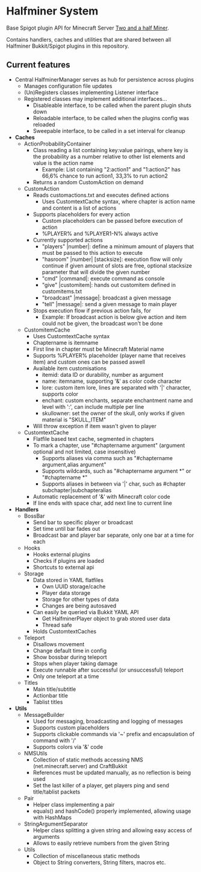 # Halfminer System
Base Spigot plugin API for Minecraft Server [Two and a half Miner](https://halfminer.de).

Contains handlers, caches and utilities that are shared between all Halfminer Bukkit/Spigot plugins in this repository.

## Current features
- Central HalfminerManager serves as hub for persistence across plugins
  - Manages configuration file updates
  - (Un)Registers classes implementing Listener interface
  - Registered classes may implement additional interfaces...
    - Disableable interface, to be called when the parent plugin shuts down
    - Reloadable interface, to be called when the plugins config was reloaded
    - Sweepable interface, to be called in a set interval for cleanup
- **Caches**
  - ActionProbabilityContainer
    - Class reading a list containing key:value pairings, where key is the probability as a number relative to other list elements and value is the action name
      - Example: List containing "2:action1" and "1:action2" has 66,6% chance to run action1, 33,3% to run action2
    - Returns a random CustomAction on demand
  - CustomAction
    - Reads customactions.txt and executes defined actions
      - Uses CustomtextCache syntax, where chapter is action name and content is a list of actions
    - Supports placeholders for every action
      - Custom placeholders can be passed before execution of action
      - %PLAYER% and %PLAYER1-N% always active
    - Currently supported actions
      - "players" |number|: define a minimum amount of players that must be passed to this action to execute
      - "hasroom" |number| [stacksize]: execution flow will only continue if given amount of slots are free, optional stacksize parameter that will divide the given number
      - "cmd" |command|: execute command as console
      - "give" |customitem|: hands out customitem defined in customitems.txt
      - "broadcast" |message|: broadcast a given message
      - "tell" |message|: send a given message to main player
    - Stops execution flow if previous action fails, for 
      - Example: If broadcast action is below give action and item could not be given, the broadcast won't be done
  - CustomitemCache
    - Uses CustomtextCache syntax
    - Chaptername is itemname
    - First line in chapter must be Minecraft Material name
    - Supports %PLAYER% placeholder (player name that receives item) and custom ones can be passed aswell
    - Available item customisations
      - itemid: data ID or durability, number as argument
      - name: itemname, supporting '&' as color code character
      - lore: custom item lore, lines are separated with '|' character, supports color
      - enchant: custom enchants, separate enchantment name and level with ':', can include multiple per line
      - skullowner: set the owner of the skull, only works if given material is "SKULL_ITEM"
    - Will throw exception if item wasn't given to player
  - CustomtextCache
    - Flatfile based text cache, segmented in chapters
    - To mark a chapter, use "#chaptername argument" (argument optional and not limited, case insensitive)
       - Supports aliases via comma such as "#chaptername argument,alias argument"
       - Supports wildcards, such as "#chaptername argument *" or "#chaptername *"
       - Supports aliases in between via '|' char, such as #chapter subchapter|subchapteralias
    - Automatic replacement of '&' with Minecraft color code
    - If line ends with space char, add next line to current line
- **Handlers**
  - BossBar
    - Send bar to specific player or broadcast
    - Set time until bar fades out
    - Broadcast bar and player bar separate, only one bar at a time for each
  - Hooks
    - Hooks external plugins
    - Checks if plugins are loaded
    - Shortcuts to external api
  - Storage
    - Data stored in YAML flatfiles
      - Own UUID storage/cache
      - Player data storage
      - Storage for other types of data
      - Changes are being autosaved
    - Can easily be queried via Bukkit YAML API
      - Get HalfminerPlayer object to grab stored user data
      - Thread safe
    - Holds CustomtextCaches
  - Teleport
    - Disallows movement
    - Change default time in config
    - Show bossbar during teleport
    - Stops when player taking damage
    - Execute runnable after successful (or unsuccessful) teleport
    - Only one teleport at a time
  - Titles
    - Main title/subtitle
    - Actionbar title
    - Tablist titles
- **Utils**
  - MessageBuilder
    - Used for messaging, broadcasting and logging of messages
    - Supports custom placeholders
    - Supports clickable commands via '~' prefix and encapsulation of command with '/'
    - Supports colors via '&' code
  - NMSUtils
    - Collection of static methods accessing NMS (net.minecraft.server) and CraftBukkit
    - References must be updated manually, as no reflection is being used
    - Set the last killer of a player, get players ping and send title/tablist packets
  - Pair
    - Helper class implementing a pair
    - equals() and hashCode() properly implemented, allowing usage with HashMaps
  - StringArgumentSeparator
    - Helper class splitting a given string and allowing easy access of arguments
    - Allows to easily retrieve numbers from the given String
  - Utils
    - Collection of miscellaneous static methods
    - Object to String converters, String filters, macros etc.
